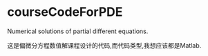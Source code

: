# courseCodeForPDE
Numerical solutions of partial different equations.

这是偏微分方程数值解课程设计的代码,而代码类型,我想应该都是Matlab.
